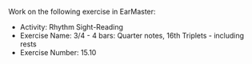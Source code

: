 Work on the following exercise in EarMaster:
- Activity: Rhythm Sight-Reading
- Exercise Name: 3/4 - 4 bars: Quarter notes, 16th Triplets - including rests
- Exercise Number: 15.10
